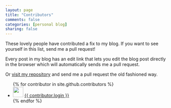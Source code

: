 ```yaml
---
layout: page
title: "Contributors"
comments: false
categories: [personal blog]
sharing: false
---
```


These lovely people have contributed a fix to my blog. If you want
to see yourself in this list, send me a pull request!

Every post in my blog has an edit link that lets you edit the blog post directly in the browser which will automatically sends me a pull request.

Or [visit my repository]({{site.repo_url}}) and send me a pull
request the old fashioned way.

<ul>
{% for contributor in site.github.contributors %}
  <li>
    <img src="{{ contributor.avatar_url }}" width="32" height="32" /> <a href="{{ contributor.html_url }}">{{ contributor.login }}</a>
  </li>
{% endfor %}
</ul>